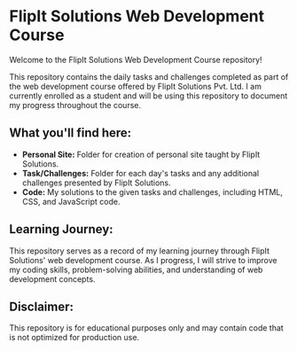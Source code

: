 # FlipIt Solutions Web Development Course

Welcome to the FlipIt Solutions Web Development Course repository!

This repository contains the daily tasks and challenges completed as part of the web development course offered by FlipIt Solutions Pvt. Ltd. I am currently enrolled as a student and will be using this repository to document my progress throughout the course.

## What you'll find here:

- **Personal Site:** Folder for creation of personal site taught by FlipIt Solutions.
- **Task/Challenges:** Folder for each day's tasks and any additional challenges presented by FlipIt Solutions.
- **Code:** My solutions to the given tasks and challenges, including HTML, CSS, and JavaScript code.

## Learning Journey:

This repository serves as a record of my learning journey through FlipIt Solutions' web development course. As I progress, I will strive to improve my coding skills, problem-solving abilities, and understanding of web development concepts.

## Disclaimer:

This repository is for educational purposes only and may contain code that is not optimized for production use.

